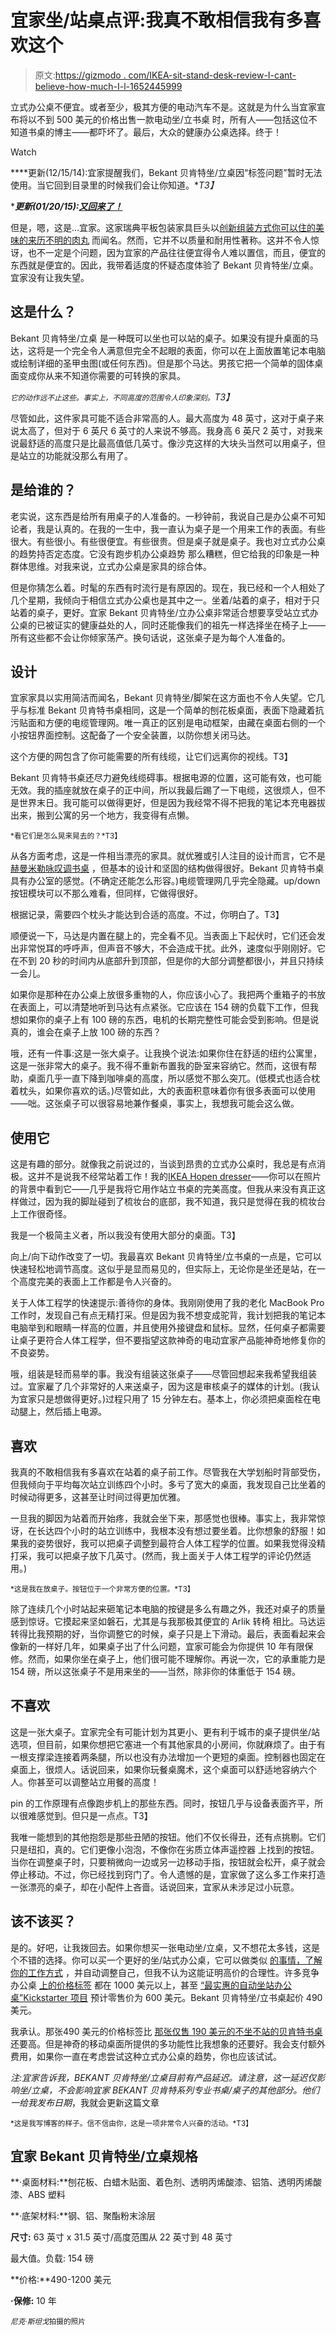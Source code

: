 # 宜家坐/站桌点评:我真不敢相信我有多喜欢这个

> 原文:[https://gizmodo . com/IKEA-sit-stand-desk-review-I-cant-believe-how-much-I-l-1652445999](https://gizmodo.com/ikea-sit-stand-desk-review-i-cant-believe-how-much-i-l-1652445999)

立式办公桌不便宜。或者至少，极其方便的电动汽车不是。这就是为什么当宜家宣布将以不到 500 美元的价格出售一款电动坐/立书桌 时，所有人——包括这位不知道书桌的博主——都吓坏了。最后，大众的健康办公桌选择。终于！

Watch

****更新(12/15/14):宜家提醒我们，Bekant 贝肯特坐/立桌因“标签问题”暂时无法使用。当它回到目录里的时候我们会让你知道。**T3】*

****更新(01/20/15):***[***又回来了！***](http://www.ikea.com/us/en/catalog/categories/departments/workspaces/18960/)

但是，嗯，这是…宜家。这家瑞典平板包装家具巨头以[创新组装方式](http://gizmodo.com/ikeas-new-furniture-assembles-in-minutes-without-a-sing-1641713427)[你可以住的](http://gizmodo.com/what-living-in-an-ikea-would-look-like-5799730)[美味的来历不明的肉丸](http://gawker.com/5986677/ikea-stops-serving-meatballs-after-some-found-to-contain-horse-meat) 而闻名。然而，它并不以质量和耐用性著称。这并不令人惊讶，也不一定是个问题，因为宜家的产品往往便宜得令人难以置信，而且，便宜的东西就是便宜的。因此，我带着适度的怀疑态度体验了 Bekant 贝肯特坐/立桌。宜家没有让我失望。

## 这是什么？

Bekant 贝肯特坐/立桌 是一种既可以坐也可以站的桌子。如果没有提升桌面的马达，这将是一个完全令人满意但完全不起眼的表面，你可以在上面放置笔记本电脑或绘制详细的圣甲虫图(或任何东西)。但是那个马达。男孩它把一个简单的固体桌面变成你从来不知道你需要的可转换的家具。

*<small>它的动作远不止这些。事实上，不同高度的范围令人印象深刻。</small>T3】*

尽管如此，这件家具可能不适合非常高的人。最大高度为 48 英寸，这对于桌子来说太高了，但对于 6 英尺 6 英寸的人来说不够高。我身高 6 英尺 2 英寸，对我来说最舒适的高度只是比最高值低几英寸。像沙克这样的大块头当然可以用桌子，但是站立的功能就没那么有用了。

## 是给谁的？

老实说，这东西是给所有用桌子的人准备的。一秒钟前，我说自己是办公桌不可知论者，我是认真的。在我的一生中，我一直认为桌子是一个用来工作的表面。有些很大。有些很小。有些很便宜。有些很贵。但是桌子就是桌子。我也对立式办公桌的趋势持否定态度。它没有跑步机办公桌趋势 那么糟糕，但它给我的印象是一种群体思维。对我来说，立式办公桌是家具的综合体。

但是你猜怎么着。时髦的东西有时流行是有原因的。现在，我已经和一个人相处了几个星期，我倾向于相信立式办公桌也是其中之一。坐着/站着的桌子，相对于只站着的桌子，更好。宜家 Bekant 贝肯特坐/立办公桌非常适合想要享受站立式办公桌的已被证实的健康益处的人，同时还能像我们的祖先一样选择坐在椅子上——所有这些都不会让你倾家荡产。换句话说，这张桌子是为每个人准备的。

## 设计

宜家家具以实用简洁而闻名，Bekant 贝肯特坐/脚架在这方面也不令人失望。它几乎与标准 Bekant 贝肯特书桌相同，这是一个简单的刨花板桌面，表面下隐藏着抗污贴面和方便的电缆管理网。唯一真正的区别是电动框架，由藏在桌面右侧的一个小按钮界面控制。这配备了一个安全装置，以防你想关闭马达。

这个方便的网包含了你可能需要的所有线缆，让它们远离你的视线。T3】

Bekant 贝肯特书桌还尽力避免线缆碍事。根据电源的位置，这可能有效，也可能无效。我的插座就放在桌子的正中间，所以我最后踢了一下电缆，这很烦人，但不是世界末日。我可能可以做得更好，但是因为我经常不得不把我的笔记本充电器拔出来，搬到公寓的另一个地方，我变得有点懒。

<small>*看它们是怎么晃来晃去的？*T3】</small>

从各方面考虑，这是一件相当漂亮的家具。就优雅或引人注目的设计而言，它不是 [赫曼米勒咏叹调书桌](http://www.blessthisstuff.com/stuff/living/tables/aria-desk-by-herman-miller/) ，但基本的设计和坚固的结构做得很好。Bekant 贝肯特书桌具有办公室的感觉。(不确定还能怎么形容。)电缆管理网几乎完全隐藏。up/down 按钮模块可以不那么难看，但同样，它做得很好。

根据记录，需要四个枕头才能达到合适的高度。不过，你明白了。T3】

顺便说一下，马达是内置在腿上的，完全看不见。当表面上下起伏时，它们还会发出非常悦耳的呼呼声，但声音不够大，不会造成干扰。此外，速度似乎刚刚好。它在不到 20 秒的时间内从底部升到顶部，但是你的大部分调整都很小，并且只持续一会儿。

如果你是那种在办公桌上放很多重物的人，你应该小心了。我把两个重箱子的书放在表面上，可以清楚地听到马达有点紧张。它应该在 154 磅的负载下工作，但我想如果你的桌子上有 100 磅的东西，电机的长期完整性可能会受到影响。但是说真的，谁会在桌子上放 100 磅的东西？

哦，还有一件事:这是一张大桌子。让我换个说法:如果你住在舒适的纽约公寓里，这是一张非常大的桌子。我不得不重新布置我的卧室来容纳它。然而，这很有帮助，桌面几乎一直下降到咖啡桌的高度，所以感觉不那么突兀。(低模式也适合枕着枕头，如果你喜欢的话。)尽管如此，大的表面积意味着你有很多表面可以使用——咄。这张桌子可以很容易地兼作餐桌，事实上，我想我可能会这么做。

## 使用它

这是有趣的部分。就像我之前说过的，当谈到昂贵的立式办公桌时，我总是有点消极。这并不是说我不经常站着工作！我的[IKEA Hopen dresser](http://www.ikea.com/us/en/catalog/products/40129591/)——你可以在照片的背景中看到它——几乎是我将它用作站立书桌的完美高度。但我从来没有真正这样做过，因为我的脚趾碰到了梳妆台的底部，我不知道，我只是觉得在我的梳妆台上工作很奇怪。

我是一个极简主义者，所以我没有使用大部分的桌面。T3】

向上/向下动作改变了一切。我最喜欢 Bekant 贝肯特坐/立书桌的一点是，它可以快速轻松地调节高度。这似乎是显而易见的，但实际上，无论你是坐还是站，在一个高度完美的表面上工作都是令人兴奋的。

关于人体工程学的快速提示:善待你的身体。我刚刚使用了我的老化 MacBook Pro 工作时，发现自己有点无精打采。但是因为我不想变成驼背，我计划把我的笔记本电脑举到和眼睛一样高的位置，并且使用外接键盘和鼠标。显然，任何桌子都需要让桌子更符合人体工程学，但不要指望这款神奇的电动宜家产品能神奇地修复你的不良姿势。

哦，组装是轻而易举的事。我没有组装这张桌子——尽管回想起来我希望我组装过。宜家雇了几个非常好的人来送桌子，因为这是审核桌子的媒体的计划。(我认为宜家只是想做得更好。)过程只用了 15 分钟左右。基本上，你必须把桌面栓在电动腿上，然后插上电源。

## 喜欢

我真的不敢相信我有多喜欢在站着的桌子前工作。尽管我在大学划船时背部受伤，但我倾向于平均每次站立训练四个小时。多亏了宽大的桌面，我发现自己比坐着的时候动得更多，这甚至让时间过得更加优雅。

一旦我的脚因为站着而开始疼，我就会坐下来，那感觉也很棒。事实上，我非常惊讶，在长达四个小时的站立训练中，我根本没有想过要坐着。比你想象的舒服！如果我的姿势很好，我可以把桌子调整到最符合人体工程学的位置。如果我觉得没精打采，我可以把桌子放下几英寸。(然而，我上面关于人体工程学的评论仍然适用。)

<small>*这是我在放桌子。按钮位于一个非常方便的位置。*T3】</small>

除了连续几个小时站起来砸笔记本电脑的按键是多么有趣之外，我还对桌子的质量感到惊讶。它摸起来坚如磐石，尤其是与我那极其便宜的 Arlik 转椅 相比。马达运转得比我预期的好，当你调整它的时候，桌子只是上下滑动。最后，表面看起来会像新的一样好几年，如果桌子出了什么问题，宜家可能会为你提供 10 年有限保修。然而，如果你坐在桌子上，他们很可能不理解你。再说一次，它的承重能力是 154 磅，所以这张桌子不是用来坐的——当然，除非你的体重低于 154 磅。

## 不喜欢

这是一张大桌子。宜家完全有可能计划为其更小、更有利于城市的桌子提供坐/站选项，但目前，如果你想把它塞进一个有其他家具的小房间，你就麻烦了。由于有一根支撑梁连接着两条腿，所以也没有办法增加一个更短的桌面。控制器也固定在桌面上，很烦人。话说回来，如果你玩餐桌魔术，这个桌面可以舒适地容纳六个人。你甚至可以调整站立用餐的高度！

pin 的工作原理有点像跑步机上的那些东西。同时，按钮几乎与设备表面齐平，所以很难感觉到。但只是一点点。T3】

我唯一能想到的其他抱怨是那些丑陋的按钮。他们不仅长得丑，还有点挑剔。它们只是纽扣，真的。它们更像小泡泡，不像你在劣质立体声遥控器 上找到的按钮。当你在调整桌子时，只要稍微向一边或另一边移动手指，按钮就会松开，桌子就会停止移动。不过，你已经找到窍门了。令人遗憾的是，宜家做了这么多工作来打造一张漂亮的桌子，却在小配件上吝啬。话说回来，宜家从未涉足过小玩意。

## 该不该买？

是的。好吧，让我拨回去。如果你想买一张电动坐/立桌，又不想花太多钱，这是个不错的选择。你可以买一个更好的坐/站式办公桌，它可以做类似 [的事情，了解你的工作方式](http://gizmodo.com/stirs-kinetic-desk-the-smart-sit-and-stand-hybrid-that-1586511134) ，并自动调整自己，但我不认为这能证明高价的合理性。许多竞争办公桌 [上的价格标签](http://lifehacker.com/five-best-standing-desks-1528244287) 都在 1000 美元以上，甚至 [“最实惠的自动坐站办公桌”Kickstarter 项目](https://www.kickstarter.com/projects/2036834894/the-most-affordable-automatic-sit-to-stand-desk) 预计零售价为 600 美元。Bekant 贝肯特坐/立书桌起价 490 美元。

我承认。那张490 美元的价格标签比 [那张仅售 190 美元的不坐不站的贝肯特书桌](http://www.ikea.com/us/en/catalog/products/S79022792/) 还要高。但是神奇的移动桌面所提供的多功能性比我想象的还要好。我会支付额外费用，如果你一直在考虑尝试这种立式办公桌的趋势，你也应该试试。

*注:宜家告诉我，BEKANT 贝肯特坐/立桌目前有产品延迟。请注意，这一延迟仅影响坐/立桌，不会影响宜家 BEKANT 贝肯特系列专业书桌/桌子的其他部分。他们一给我发布日期*，我就会更新这篇文章

<small>*这是我写博客的样子。信不信由你，这是一项非常令人兴奋的活动。*T3】</small>

## **宜家 Bekant 贝肯特坐/立桌规格**

**·桌面材料:**刨花板、白蜡木贴面、着色剂、透明丙烯酸漆、铝箔、透明丙烯酸漆、ABS 塑料

**·底架材料:**钢、铝、聚酯粉末涂层

**尺寸:** 63 英寸 x 31.5 英寸/高度范围从 22 英寸到 48 英寸

最大值。负载: 154 磅

**价格:**490-1200 美元

**·保修:** 10 年

<small>*尼克·斯坦戈*拍摄的照片</small>